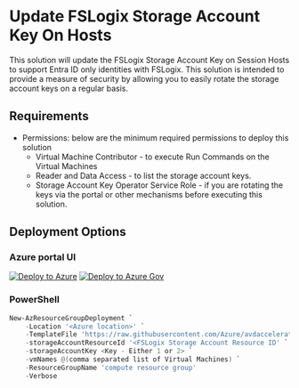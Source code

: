# Update FSLogix Storage Account Key On Hosts

This solution will update the FSLogix Storage Account Key on Session Hosts to support Entra ID only identities with FSLogix. This solution is intended to provide a measure of security by allowing you to easily rotate the storage account keys on a regular basis.

## Requirements

- Permissions: below are the minimum required permissions to deploy this solution
  - Virtual Machine Contributor - to execute Run Commands on the Virtual Machines  
  - Reader and Data Access - to list the storage account keys.
  - Storage Account Key Operator Service Role - if you are rotating the keys via the portal or other mechanisms before executing this solution.

## Deployment Options

### Azure portal UI

[![Deploy to Azure](https://aka.ms/deploytoazurebutton)](https://portal.azure.com/#blade/Microsoft_Azure_CreateUIDef/CustomDeploymentBlade/uri/https%3A%2F%2Fraw.githubusercontent.com%2FAzure%2Favdaccelerator%2Fmain%2Fworkload%2Farm%2Fbrownfield%2FdeployUpdateFSLogixStorageAccountKeyOnHosts.json/uiFormDefinitionUri/https%3A%2F%2Fraw.githubusercontent.com%2FAzure%2Favdaccelerator%2Fmain%2Fworkload%2Fportal-ui%2Fbrownfield%2FportalUiUpdateFSLogixStorageAccountKeyOnHosts.json) [![Deploy to Azure Gov](https://aka.ms/deploytoazuregovbutton)](https://portal.azure.us/?feature.deployapiver=2022-12-01#blade/Microsoft_Azure_CreateUIDef/CustomDeploymentBlade/uri/https%3A%2F%2Fraw.githubusercontent.com%2FAzure%2Favdaccelerator%2Fmain%2Fworkload%2Farm%2Fbrownfield%2FdeployUpdateFSLogixStorageAccountKeyOnHosts.json/uiFormDefinitionUri/https%3A%2F%2Fraw.githubusercontent.com%2FAzure%2Favdaccelerator%2Fmain%2Fworkload%2Fportal-ui%2Fbrownfield%2FportalUiUpdateFSLogixStorageAccountKeyOnHosts.json)

### PowerShell

```powershell
New-AzResourceGroupDeployment `
    -Location '<Azure location>' `
    -TemplateFile 'https://raw.githubusercontent.com/Azure/avdaccelerator/main/workload/arm/brownfield/deployUpdateFSLogixStorageAccountKeyOnHosts.json' `
    -storageAccountResourceId '<FSLogix Storage Account Resource ID' `
    -storageAccountKey <Key - Either 1 or 2> `
    -vmNames @(comma separated list of Virtual Machines) `
    -ResourceGroupName 'compute resource group'
    -Verbose
```